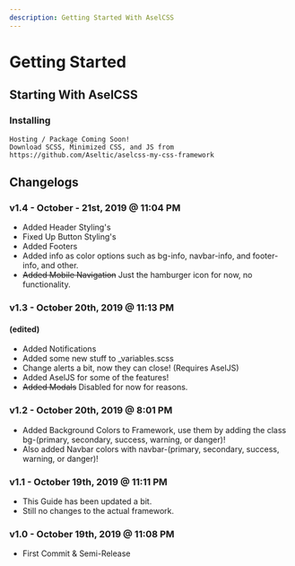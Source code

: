 ```yaml
---
description: Getting Started With AselCSS
---
```


# Getting Started

## Starting With AselCSS

### Installing

```text
Hosting / Package Coming Soon!
Download SCSS, Minimized CSS, and JS from https://github.com/Aseltic/aselcss-my-css-framework
```

## Changelogs

### v1.4 - October - 21st, 2019 @ 11:04 PM

* Added Header Styling's
* Fixed Up Button Styling's
* Added Footers
* Added info as color options such as bg-info, navbar-info, and footer-info, and other.
* ~~Added Mobile Navigation~~ Just the hamburger icon for now, no functionality.

### v1.3 - October 20th, 2019 @ 11:13 PM

#### **\(edited\)**

* Added Notifications
* Added some new stuff to \_variables.scss
* Change alerts a bit, now they can close! \(Requires AselJS\)
* Added AselJS for some of the features!
* ~~Added Modals~~ Disabled for now for reasons.

### v1.2 - October 20th, 2019 @ 8:01 PM

* Added Background Colors to Framework, use them by adding the class bg-\(primary, secondary, success, warning, or danger\)!
* Also added Navbar colors with navbar-\(primary, secondary, success, warning, or danger\)!

### v1.1 - October 19th, 2019 @ 11:11 PM

* This Guide has been updated a bit.
* Still no changes to the actual framework.

### **v1.0** - October 19th, 2019 @ 11:08 PM

* First Commit & Semi-Release

